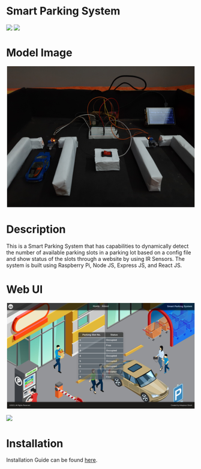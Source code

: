 # Smart Parking System
![](https://img.shields.io/badge/license-AGPLv3-blue)
![](https://img.shields.io/badge/languages-raspberrypi%2C%20linux%2C%20nodejs%2C%20expressjs%2C%20reactjs-blue)

# Model Image
<div align=center>
    <img width=500 src="docs/images/smart-parking-system.jpg">
</div>

# Description
This is a Smart Parking System that has capabilities to dynamically detect the number of available parking slots in a parking lot based on a config file and show status of the slots through a website by using IR Sensors. The system is built using Raspberry Pi, Node JS, Express JS, and React JS.

# Web UI
<div align=center>
    <img width=500 src="docs/images/frontend.jpeg">
</div>

![](https://arkapravo-ghosh.github.io/Smart-Parking-System/)

# Installation
Installation Guide can be found [here](docs/INSTALLATION.md).
